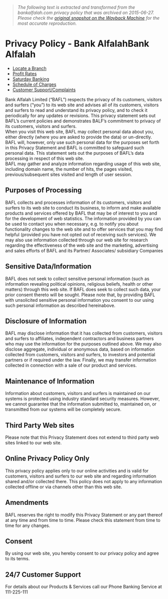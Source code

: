 > *The following text is extracted and transformed from the bankalfalah.com privacy policy that was archived on 2015-06-27. Please check the [original snapshot on the Wayback Machine](https://web.archive.org/web/20150627004202id_/http%3A//www.bankalfalah.com/privacy-policy) for the most accurate reproduction.*

# Privacy Policy - Bank AlfalahBank Alfalah

  * [Locate a Branch](http://www.bankalfalah.com/branch-locator/)
  * [Profit Rates](http://www.bankalfalah.com/profit-rates/)
  * [Saturday Banking](http://www.bankalfalah.com/saturday-banking/)
  * [Schedule of Charges](http://www.bankalfalah.com/schedule-of-charges/)
  * [Customer Support/Complaints](http://www.bankalfalah.com/customer-support/)



Bank Alfalah Limited (“BAFL”) respects the privacy of its customers, visitors and surfers (“you”) to its web site and advises all of its customers, visitors and surfers to read and understand its privacy policy, and to check it periodically for any updates or revisions. This privacy statement sets out BAFL’s current policies and demonstrates BALF’s commitment to privacy of its customers, visitors and surfers.  
When you visit this web site, BAFL may collect personal data about you, either directly (where you are asked to provide the data) or un-directly. BAFL will, however, only use such personal data for the purposes set forth in this Privacy Statement and BAFL is committed to safeguard such personal data. This statement sets out the purposes of BAFL’s data processing in respect of this web site.  
BAFL may gather and analyze information regarding usage of this web site, including domain name, the number of hits, the pages visited, previous/subsequent sites visited and length of user session.

## Purposes of Processing

BAFL collects and processes information of its customers, visitors and surfers to its web site to conduct its business, to inform and make available products and services offered by BAFL that may be of interest to you and for the development of web statistics. The information provided by you can be used to contact you when necessary, e.g. to notify you about functionality changes to the web site and to offer services that you may find helpful (provided you have not opted out of receiving such services). We may also use information collected through our web site for research regarding the effectiveness of the web site and the marketing, advertising and sales efforts of BAFL and its Partner/ Associates/ subsidiary Companies

## Sensitive Data/Information

BAFL does not seek to collect sensitive personal information (such as information revealing political opinions, religious beliefs, health or other matters) through this web site. If BAFL does seek to collect such data, your prior consent thereto will be sought. Please note that, by providing BAFL with unsolicited sensitive personal information you consent to our using such personal information as described hereinabove.

## Disclosure of Information

BAFL may disclose information that it has collected from customers, visitors and surfers to affiliates, independent contractors and business partners who may use the information for the purposes outlined above. We may also disclose aggregate, individual or anonymous data, based on information collected from customers, visitors and surfers, to investors and potential partners or if required under the law. Finally, we may transfer information collected in connection with a sale of our product and services.

## Maintenance of Information

Information about customers, visitors and surfers is maintained on our systems is protected using industry standard security measures. However, we cannot guarantee that the information submitted to, maintained on, or transmitted from our systems will be completely secure.

## Third Party Web sites

Please note that this Privacy Statement does not extend to third party web sites linked to our web site.

## Online Privacy Policy Only

This privacy policy applies only to our online activities and is valid for customers, visitors and surfers to our web site and regarding information shared and/or collected there. This policy does not apply to any information collected offline or via channels other than this web site.

## Amendments

BAFL reserves the right to modify this Privacy Statement or any part thereof at any time and from time to time. Please check this statement from time to time for any changes.

## Consent

By using our web site, you hereby consent to our privacy policy and agree to its terms.

[](http://www.bankalfalah.com/cltp-content/plugins/adrotate/adrotate-out.php?track=MywwLDAsaHR0cDovL3d3dy5iYW5rYWxmYWxhaC5jb20vYnVzaW5lc3MtYmFua2luZy9hbGZhbGFoLXNtZS10b29sa2l0Lw=)

## 24/7 Customer Support 

For details about our Products & Services call our Phone Banking Service at 111-225-111
